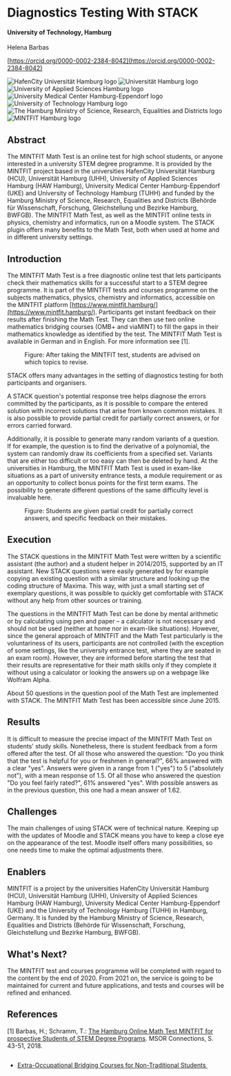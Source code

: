 # Diagnostics Testing With STACK

#### University of Technology, Hamburg

Helena Barbas

[https://orcid.org/0000-0002-2384-8042](https://orcid.org/0000-0002-2384-8042)

<div class="container" style="padding:0px">

<img class="figure-img img-fluid img-logo" src="../Images/HCU.png" alt="HafenCity Universität Hamburg logo">

<img class="figure-img img-fluid img-logo" src="../Images/UHH.png" alt="Universität Hamburg logo">

<img class="figure-img img-fluid img-logo" src="../Images/HAW.png" alt="University of Applied Sciences Hamburg logo">

<img class="figure-img img-fluid img-logo" src="../Images/UKE.png" alt="University Medical Center Hamburg-Eppendorf logo">

<img class="figure-img img-fluid img-logo" src="../Images/TUHH.png" alt="University of Technology Hamburg logo">

<img class="figure-img img-fluid img-logo" src="../Images/BWFGB.png" alt="The Hamburg Ministry of Science, Research, Equalities and Districts logo">

<img class="figure-img img-fluid img-logo" src="../Images/MINTFIT-Hamburg.png" alt="MINTFIT Hamburg logo">

</div>

## Abstract

The MINTFIT Math Test is an online test for high school students, or anyone interested in a university STEM degree programme. It is provided by the MINTFIT project based in the universities HafenCity Universität Hamburg (HCU), Universität Hamburg (UHH), University of Applied Sciences Hamburg (HAW Hamburg), University Medical Center Hamburg-Eppendorf (UKE) and University of Technology Hamburg (TUHH) and funded by the Hamburg Ministry of Science, Research, Equalities and Districts (Behörde für Wissenschaft, Forschung, Gleichstellung und Bezirke Hamburg, BWFGB). The MINTFIT Math Test, as well as the MINTFIT online tests in physics, chemistry and informatics, run on a Moodle system. The STACK plugin offers many benefits to the Math Test, both when used at home and in different university settings.

## Introduction

The MINTFIT Math Test is a free diagnostic online test that lets participants check their mathematics skills for a successful start to a STEM degree programme. It is part of the MINTFIT tests and courses programme on the subjects mathematics, physics, chemistry and informatics, accessible on the MINTFIT platform [https://www.mintfit.hamburg/](https://www.mintfit.hamburg/). Participants get instant feedback on their results after finishing the Math Test. They can then use two online mathematics bridging courses (OMB+ and viaMINT) to fill the gaps in their mathematics knowledge as identified by the test. The MINTFIT Math Test is available in German and in English. For more information see [1].

<div class="float-none img-middle">
<figure class="figure">
<img class="figure-img img-fluid" src="../Images/MINTFIT_general_feedback.png" alt="">
  <figcaption class="figure-caption">Figure: After taking the MINTFIT test, students are advised on which topics to revise.
</figcaption>
</figure></div>

STACK offers many advantages in the setting of diagnostics testing for both participants and organisers.

A STACK question's potential response tree helps diagnose the errors committed by the participants, as it is possible to compare the entered solution with incorrect solutions that arise from known common mistakes. It is also possible to provide partial credit for partially correct answers, or for errors carried forward.

Additionally, it is possible to generate many random variants of a question. If for example, the question is to find the derivative of a polynomial, the system can randomly draw its coefficients from a specified set. Variants that are either too difficult or too easy can then be deleted by hand. At the universities in Hamburg, the MINTFIT Math Test is used in exam-like situations as a part of university entrance tests, a module requirement or as an opportunity to collect bonus points for the first term exams. The possibility to generate different questions of the same difficulty level is invaluable here.

<div class="float-none img-middle">
<figure class="figure">
<img class="figure-img img-fluid" src="../Images/MINTFIT_specific_feedback.png" alt="">
  <figcaption class="figure-caption">Figure: Students are given partial credit for partially correct answers, and specific feedback on their mistakes.
</figcaption>
</figure></div>

## Execution

The STACK questions in the MINTFIT Math Test were written by a scientific assistant (the author) and a student helper in 2014/2015, supported by an IT assistant. New STACK questions were easily generated by for example copying an existing question with a similar structure and looking up the coding structure of Maxima. This way, with just a small starting set of exemplary questions, it was possible to quickly get comfortable with STACK without any help from other sources or training.

The questions in the MINTFIT Math Test can be done by mental arithmetic or by calculating using pen and paper – a calculator is not necessary and should not be used (neither at home nor in exam-like situations). However, since the general approach of MINTFIT and the Math Test particularly is the voluntariness of its users, participants are not controlled (with the exception of some settings, like the university entrance test, where they are seated in an exam room). However, they are informed before starting the test that their results are representative for their math skills only if they complete it without using a calculator or looking the answers up on a webpage like Wolfram Alpha.

About 50 questions in the question pool of the Math Test are implemented with STACK. The MINTFIT Math Test has been accessible since June 2015.

## Results

It is difficult to measure the precise impact of the MINTFIT Math Test on students' study skills. Nonetheless, there is student feedback from a form offered after the test. Of all those who answered the question: &quot;Do you think that the test is helpful for you or freshmen in general?&quot;, 66% answered with a clear &quot;yes&quot;. Answers were given in a range from 1 (&quot;yes&quot;) to 5 (&quot;absolutely not&quot;), with a mean response of 1.5. Of all those who answered the question &quot;Do you feel fairly rated?&quot;, 61% answered &quot;yes&quot;. With possible answers as in the previous question, this one had a mean answer of 1.62.

## Challenges

The main challenges of using STACK were of technical nature. Keeping up with the updates of Moodle and STACK means you have to keep a close eye on the appearance of the test. Moodle itself offers many possibilities, so one needs time to make the optimal adjustments there.

## Enablers

MINTFIT is a project by the universities HafenCity Universität Hamburg (HCU), Universität Hamburg (UHH), University of Applied Sciences Hamburg (HAW Hamburg), University Medical Center Hamburg-Eppendorf (UKE) and the University of Technology Hamburg (TUHH) in Hamburg, Germany. It is funded by the Hamburg Ministry of Science, Research, Equalities and Districts (Behörde für Wissenschaft, Forschung, Gleichstellung und Bezirke Hamburg, BWFGB).

## What's Next?

The MINTFIT test and courses programme will be completed with regard to the content by the end of 2020. From 2021 on, the service is going to be maintained for current and future applications, and tests and courses will be refined and enhanced.

## References

[1] Barbas, H.; Schramm, T.: [The Hamburg Online Math Test MINTFIT for prospective Students of STEM Degree Programs](https://www.mintfit.hamburg/wp-content/uploads/2019/05/MINTFIT_Barbas_Schramm-2018-The_Hamburg_Online_Math_Test_MINTFIT_for_Prospective_Students_of_STEM_Degree_Programs.pdf). MSOR Connections, S. 43-51, 2018.



<nav aria-label="...">
  <ul class="pagination pagination-lg justify-content-center" style="margin-top:2em">
    <li class="page-item"><a href="../OTH" class="page-link" >Extra-Occupational Bridging Courses for Non-Traditional Students&nbsp;<i class="fa fa-arrow-right"></i></a></li>
  </ul>
</nav>
